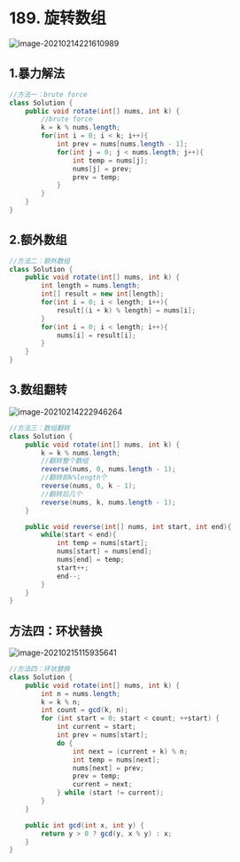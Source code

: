 # 189. 旋转数组

![image-20210214221610989](https://raw.githubusercontent.com/TWDH/Leetcode-From-Zero/pictures/img/image-20210214221610989.png)

## 1.暴力解法

```java
//方法一：brute force
class Solution {
    public void rotate(int[] nums, int k) {
        //brute force
        k = k % nums.length;
        for(int i = 0; i < k; i++){
            int prev = nums[nums.length - 1];
            for(int j = 0; j < nums.length; j++){
                int temp = nums[j];
                nums[j] = prev;
                prev = temp;
            }
        }
    }
}
```

## 2.额外数组

```java
//方法二：额外数组
class Solution {
    public void rotate(int[] nums, int k) {
        int length = nums.length;
        int[] result = new int[length];
        for(int i = 0; i < length; i++){
            result[(i + k) % length] = nums[i];
        }
        for(int i = 0; i < length; i++){
            nums[i] = result[i];
        }
    }
}
```

## 3.数组翻转

![image-20210214222946264](https://raw.githubusercontent.com/TWDH/Leetcode-From-Zero/pictures/img/image-20210214222946264.png)

```java
//方法三：数组翻转
class Solution {
    public void rotate(int[] nums, int k) {
        k = k % nums.length;
        //翻转整个数组
        reverse(nums, 0, nums.length - 1);
        //翻转前k%length个
        reverse(nums, 0, k - 1);
        //翻转后几个
        reverse(nums, k, nums.length - 1);
    }

    public void reverse(int[] nums, int start, int end){
        while(start < end){
            int temp = nums[start];
            nums[start] = nums[end];
            nums[end] = temp;
            start++;
            end--;
        }
    }
}
```

## 方法四：环状替换

![image-20210215115935641](https://raw.githubusercontent.com/TWDH/Leetcode-From-Zero/pictures/img/image-20210215115935641.png)

```java
//方法四：环状替换
class Solution {
    public void rotate(int[] nums, int k) {
        int n = nums.length;
        k = k % n;
        int count = gcd(k, n);
        for (int start = 0; start < count; ++start) {
            int current = start;
            int prev = nums[start];
            do {
                int next = (current + k) % n;
                int temp = nums[next];
                nums[next] = prev;
                prev = temp;
                current = next;
            } while (start != current);
        }
    }

    public int gcd(int x, int y) {
        return y > 0 ? gcd(y, x % y) : x;
    }
}
```

